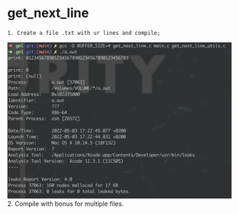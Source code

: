 # get_next_line
	1. Create a file .txt with ur lines and compile;
![Screenshot_1](/img/1.png?raw=true "shot1")
	2. Compile with bonus for multiple files. 
